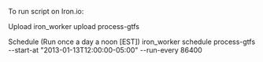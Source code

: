 To run script on Iron.io:

Upload
iron_worker upload process-gtfs

Schedule (Run once a day a noon [EST])
iron_worker schedule process-gtfs --start-at "2013-01-13T12:00:00-05:00" --run-every 86400